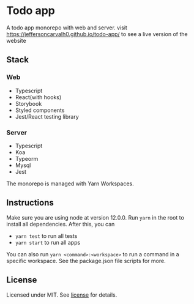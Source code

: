 # Todo app
A todo app monorepo with web and server.
visit https://jeffersoncarvalh0.github.io/todo-app/ to see a live version
of the website

## Stack
### Web
 - Typescript
 - React(with hooks)
 - Storybook
 - Styled components
 - Jest/React testing library

### Server
 - Typescript
 - Koa
 - Typeorm
 - Mysql
 - Jest

The monorepo is managed with Yarn Workspaces.

## Instructions
Make sure you are using node at version 12.0.0.
Run `yarn` in the root to install all dependencies. After this, you can

 - `yarn test` to run all tests
 - `yarn start` to run all apps

You can also run `yarn <command>:<workspace>` to run a command in a specific
workspace. See the package.json file scripts for more.

## License
Licensed under MIT. See [license](LICENSE) for details.

